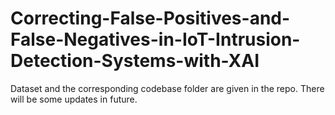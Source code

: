 # Correcting-False-Positives-and-False-Negatives-in-IoT-Intrusion-Detection-Systems-with-XAI

Dataset and the corresponding codebase folder are given in the repo. There will be some updates in future.
